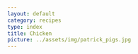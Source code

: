 ```yaml
---
layout: default
category: recipes
type: index
title: Chicken
picture: ../assets/img/patrick_pigs.jpg
---
```

